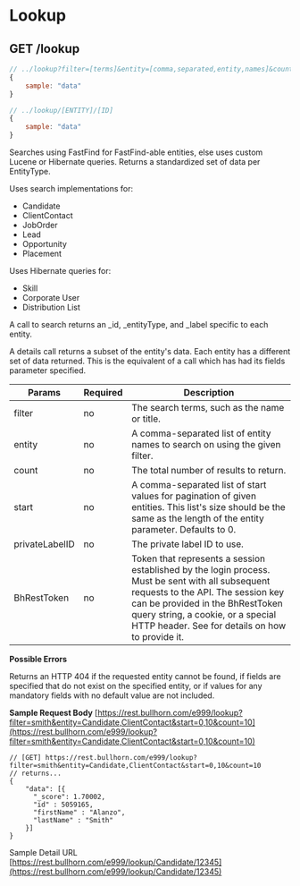 # Lookup

## <span class="tag">GET</span> /lookup

``` javascript
// ../lookup?filter=[terms]&entity=[comma,separated,entity,names]&count=[num]&start=one,number,per,entity
{
    sample: "data"
}

// ../lookup/[ENTITY]/[ID]
{
    sample: "data"
}
```

Searches using FastFind for FastFind-able entities, else uses custom Lucene or Hibernate queries. Returns a standardized set of data per EntityType.

Uses search implementations for:

*   Candidate
*   ClientContact
*   JobOrder
*   Lead
*   Opportunity
*   Placement

Uses Hibernate queries for:

*   Skill
*   Corporate User
*   Distribution List

A call to search returns an _id, _entityType, and _label specific to each entity.

A details call returns a subset of the entity's data. Each entity has a different set of data returned. This is the equivalent of a call which has had its fields parameter specified.

Params | Required | Description
------ | -------- | -----
filter | no | The search terms, such as the name or title.
entity | no | A comma-separated list of entity names to search on using the given filter.
count | no | The total number of results to return.
start | no | A comma-separated list of start values for pagination of given entities. This list's size should be the same as the length of the entity parameter. Defaults to 0.
privateLabelID | no | The private label ID to use.
BhRestToken | no | Token that represents a session established by the login process. Must be sent with all subsequent requests to the API. The session key can be provided in the BhRestToken query string, a cookie, or a special HTTP header. See for details on how to provide it.

**Possible Errors**

Returns an HTTP 404 if the requested entity cannot be found, if fields are specified that do not exist on the specified entity, or if values for any mandatory fields with no default value are not included.

**Sample Request Body**
[https://rest.bullhorn.com/e999/lookup?filter=smith&entity=Candidate,ClientContact&start=0,10&count=10](https://rest.bullhorn.com/e999/lookup?filter=smith&entity=Candidate,ClientContact&start=0,10&count=10)
```
// [GET] https://rest.bullhorn.com/e999/lookup?filter=smith&entity=Candidate,ClientContact&start=0,10&count=10
// returns...
{
    "data": [{
      "_score": 1.70002,
      "id" : 5059165,
      "firstName" : "Alanzo",
      "lastName" : "Smith"
    }]
}
```

Sample Detail URL
[https://rest.bullhorn.com/e999/lookup/Candidate/12345](https://rest.bullhorn.com/e999/lookup/Candidate/12345)
